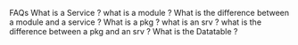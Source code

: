 
FAQs
What is a Service ?
what is a module ?
What is the difference between a module and a service ?
What is a pkg ?
what is an srv ?
what is the difference between a pkg and an srv ?
What is the Datatable ?
